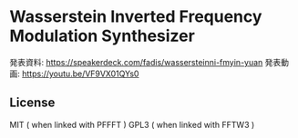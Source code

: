 # Wasserstein Inverted Frequency Modulation Synthesizer

発表資料: https://speakerdeck.com/fadis/wassersteinni-fmyin-yuan
発表動画: https://youtu.be/VF9VX01QYs0

## License

MIT ( when linked with PFFFT )
GPL3 ( when linked with FFTW3 )

